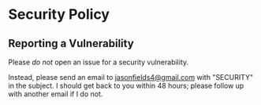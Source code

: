 # Security Policy

## Reporting a Vulnerability

Please *do not* open an issue for a security vulnerability.

Instead, please send an email to jasonfields4@gmail.com with "SECURITY" in the subject. I should get back to you within 48 hours; please follow up with another email if I do not.
